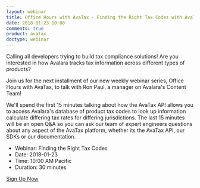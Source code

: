 ```yaml
---
layout: webinar
title: Office Hours with AvaTax - Finding the Right Tax Codes with AvaTax
date: 2018-01-23 10:00
comments: true
product: avatax
doctype: webinar
---
```


Calling all developers trying to build tax compliance solutions! Are you interested in how Avalara tracks tax information across different types of products?

Join us for the next installment of our new weekly webinar series, Office Hours with AvaTax, to talk with Ron Paul, a manager on Avalara's Content Team!

We'll spend the first 15 minutes talking about how the AvaTax API allows you to access Avalara's database of product tax codes to look up information calculate differing tax rates for differing jurisdictions. The last 15 minutes will be an open Q&A so you can ask our team of expert engineers questions about any aspect of the AvaTax platform, whether its the AvaTax API, our SDKs or our documentation.


<ul class="normal">
	<li>Webinar: Finding the Right Tax Codes</li>
	<li>Date: 2018-01-23</li>
	<li>Time: 10:00 AM Pacific</li>
	<li>Duration: 30 minutes</li>
</ul>

<p class="btn-callout"><a href="https://attendee.gotowebinar.com/register/2844076329108782594" role="button">Sign Up Now</a></p>